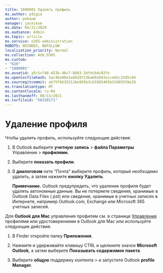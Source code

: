 ```yaml
---
title: 1800001 Удалить профиль
ms.author: pdigia
author: pebaum
manager: jackiesm
ms.date: 04/21/2020
ms.audience: Admin
ms.topic: article
ms.service: o365-administration
ROBOTS: NOINDEX, NOFOLLOW
localization_priority: Normal
ms.collection: Adm_O365
ms.custom:
- "626"
- "1800001"
ms.assetid: a5c5cf46-d23b-40c7-8983-34fdcbdc02fe
ms.openlocfilehash: 5ac46a90e3ad928723ba601043acce92c23d5c84
ms.sourcegitcommit: ab75f66355116e995b3cb5505465b31989339e28
ms.translationtype: MT
ms.contentlocale: ru-RU
ms.lasthandoff: 08/13/2021
ms.locfileid: "58320171"
---
```

# <a name="delete-a-profile"></a>Удаление профиля

Чтобы удалить профиль, используйте следующие действия.
  
1. В Outlook выберите **учетную запись** \> **файла Параметры** Управление \> **профилями.**

2. Выберите **показать профили**.

3. В **диалоговом** окте "Почта" выберите профиль, который необходимо удалить, а затем нажмите **кнопку Удалить**.

    **Примечание.** Outlook предупредить, что удаление профиля будет удалять автономные данные. Вы не потеряете сведения, хранимые в Outlook Data Files (.pst) или сведения, хранимые в учетных записях в Интернете, например Outlook.com, Exchange или Microsoft 365 учетных записей.
  
Для **Outlook для Mac** управления профилем см. в странице [Управление](https://support.office.com/article/fed2a955-74df-4a24-bef6-78a426958c4c.aspx) профилями или удостоверениями в Outlook для Mac или используйте следующие действия.
  
1. В Finder откройте папку **Приложения**.

2. Нажмите и удерживайте клавишу CTRL и щелкните значок **Microsoft Outlook**, а затем выберите **Показывать содержимое пакета**.

3. Выберите **общую** поддержку контента \> и запустите Outlook **profile Manager.**
